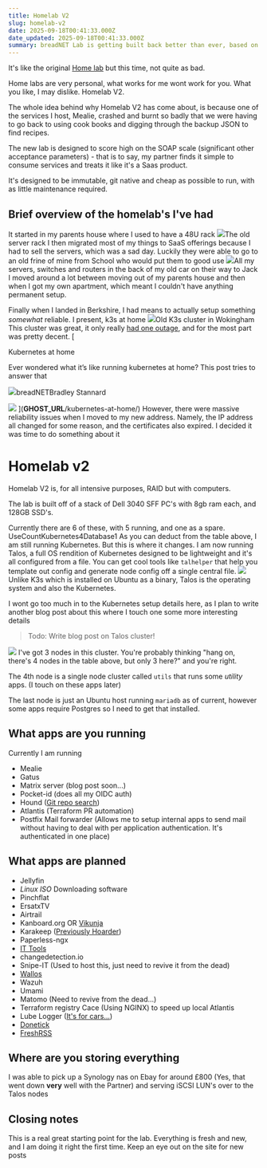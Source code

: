 ```yaml
---
title: Homelab V2
slug: homelab-v2
date: 2025-09-18T00:41:33.000Z
date_updated: 2025-09-18T00:41:33.000Z
summary: breadNET Lab is getting built back better than ever, based on Talos. Some new apps are lined up to get deployed!
---
```


It's like the original [Home lab](__GHOST_URL__/kubernetes-at-home/) but this time, not quite as bad.

Home labs are very personal, what works for me wont work for you. What you like, I may dislike. Homelab V2.

The whole idea behind why Homelab V2 has come about, is because one of the services I host, Mealie, crashed and burnt so badly that we were having to go back to using cook books and digging through the backup JSON to find recipes.

The new lab is designed to score high on the SOAP scale (significant other acceptance parameters) - that is to say, my partner finds it simple to consume services and treats it like it's a Saas product.

It's designed to be immutable, git native and cheap as possible to run, with as little maintenance required. 

## Brief overview of the homelab's I've had

It started in my parents house where I used to have a 48U rack
![](__GHOST_URL__/content/images/2020/06/EmbeddedImage--7-.jpg)The old server rack
I then migrated most of my things to SaaS offerings because I had to sell the servers, which was a sad day. Luckily they were able to go to an old frine of mine from School who would put them to good use
![](__GHOST_URL__/content/images/2025/09/IMG_3620-1.jpeg)All my servers, switches and routers in the back of my old car on their way to Jack
I moved around a lot between moving out of my parents house and then when I got my own apartment, which meant I couldn't have anything permanent setup.

Finally when I landed in Berkshire, I had means to actually setup something *somewhat* reliable. I present, k3s at home
![](__GHOST_URL__/content/images/size/w2000/2023/11/cluster-top-1.jpg)Old K3s cluster in Wokingham
This cluster was great, it only really [had one outage](https://documentation.breadnet.co.uk/outage/2023-11-26-04/), and for the most part was pretty decent.
[

Kubernetes at home

Ever wondered what it’s like running kubernetes at home? This post tries to answer that

![](__GHOST_URL__/content/images/size/w256h256/2020/06/favicon.png)breadNETBradley Stannard

![](__GHOST_URL__/content/images/2023/11/cluster-top-1.jpg)
](__GHOST_URL__/kubernetes-at-home/)
However, there were massive reliability issues when I moved to my new address. Namely, the IP address all changed for some reason, and the certificates also expired. I decided it was time to do something about it

# Homelab v2

Homelab V2 is, for all intensive purposes, RAID but with computers. 

The lab is built off of a stack of Dell 3040 SFF PC's with 8gb ram each, and 128GB SSD's. 

Currently there are 6 of these, with 5 running, and one as a spare.
UseCountKubernetes4Database1
As you can deduct from the table above, I am still running Kubernetes. But this is where it changes. I am now running Talos, a full OS rendition of Kubernetes designed to be lightweight and it's all configured from a file. You can get cool tools like `talhelper` that help you template out config and generate node config off a single central file.
![](__GHOST_URL__/content/images/2025/09/image-1.png)
Unlike K3s which is installed on Ubuntu as a binary, Talos is the operating system and also the Kubernetes. 

I wont go too much in to the Kubernetes setup details here, as I plan to write another blog post about this where I touch one some more interesting details

> Todo: Write blog post on Talos cluster!

![](__GHOST_URL__/content/images/2025/09/image-2.png)
I've got 3 nodes in this cluster. You're probably thinking "hang on, there's 4 nodes in the table above, but only 3 here?" and you're right.

The 4th node is a single node cluster called `utils` that runs some *utility* apps. (I touch on these apps later)

The last node is just an Ubuntu host running `mariadb` as of current, however some apps require Postgres so I need to get that installed.

## What apps are you running

Currently I am running

- Mealie
- Gatus
- Matrix server (blog post soon...)
- Pocket-id (does all my OIDC auth)
- Hound ([Git repo search](https://github.com/hound-search/hound))
- Atlantis (Terraform PR automation)
- Postfix Mail forwarder (Allows me to setup internal apps to send mail without having to deal with per application authentication. It's authenticated in one place)

## What apps are planned

- Jellyfin
- *Linux ISO* Downloading software
- Pinchflat
- ErsatxTV
- Airtrail
- Kanboard.org OR [Vikunja](https://vikunja.io)
- Karakeep ([Previously Hoarder](https://docs.karakeep.app))
- Paperless-ngx
- [IT Tools](https://github.com/CorentinTh/it-tools)
- changedetection.io
- Snipe-IT (Used to host this, just need to revive it from the dead)
- [Wallos](https://wallosapp.com)
- Wazuh
- Umami
- Matomo (Need to revive from the dead...)
- Terraform registry Cace (Using NGINX) to speed up local Atlantis
- Lube Logger ([It's for cars...](https://lubelogger.com))
- [Donetick](https://donetick.com)
- [FreshRSS](https://freshrss.org/index.html)

## Where are you storing everything

I was able to pick up a Synology nas on Ebay for around £800 (Yes, that went down **very** well with the Partner) and serving iSCSI LUN's over to the Talos nodes

## Closing notes

This is a real great starting point for the lab. Everything is fresh and new, and I am doing it right the first time. Keep an eye out on the site for new posts
